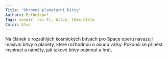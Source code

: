```yaml
---
Title: "Ohromné planetární bitvy"
Authors: Ecthelion²
Tags: vesmír, sci-fi, bitvy, téma čísla
Color: blue
---
```

Na článek o rozsáhlých kosmických bitvách pro Space operu navazují masivní bitvy o planety, které rozhodnou o osudu války. Pokouší se přinést inspiraci a náměty, jak takové bitvy pojmout a hrát.

